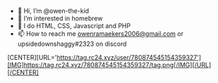 - 👋 Hi, I’m @owen-the-kid
- 👀 I’m interested in homebrew
- 🌱 I do HTML, CSS, Javascript and PHP
- 📫 How to reach me owenramaekers2006@gmail.com or upsidedownshaggy#2323 on discord

[CENTER][URL='https://tag.rc24.xyz/user/780874545154359327'][IMG]https://tag.rc24.xyz/780874545154359327/tag.png[/IMG][/URL][/CENTER]

<!---
owen-the-kid/owen-the-kid is a ✨ special ✨ repository because its `README.md` (this file) appears on your GitHub profile.
You can click the Preview link to take a look at your changes.
--->

